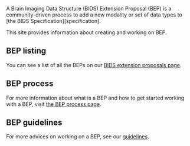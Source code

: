 A Brain Imaging Data Structure (BIDS) Extension Proposal (BEP) is
a community-driven process to add a new modality or set of data types to
[the BIDS Specification][specification].

This site provides information about creating and working on BEP.

## BEP listing

You can see a list of all the BEPs on our [BIDS extension proposals page](./beps.md).

## BEP process

For more information about what is a BEP and how to get started working with a BEP,
visit [the BEP process page](./bep-process.md).

## BEP guidelines

For more advices on working on a BEP,
see our [guidelines](./guidelines.md).
